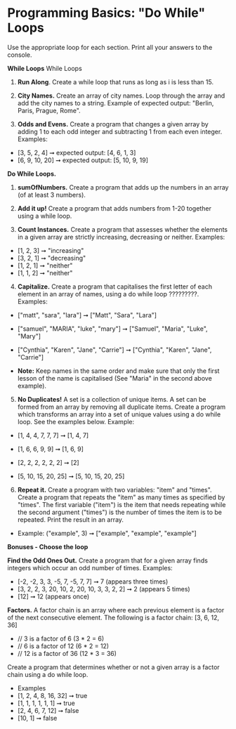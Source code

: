 # Programming Basics: "Do While" Loops

Use the appropriate loop for each section. Print all your answers to the console.

**While Loops** While Loops

1. **Run Along**. Create a while loop that runs as long as i is less than 15.

2. **City Names.** Create an array of city names. Loop through the array and add the city names to a string. Example of expected output: "Berlin, Paris, Prague, Rome". 

3. **Odds and Evens.** Create a program that changes a given array by adding 1 to each odd integer and subtracting 1 from each even integer. Examples:
* [3, 5, 2, 4] ➞ expected output: [4, 6, 1, 3]
* [6, 9, 10, 20] ➞ expected output: [5, 10, 9, 19]

**Do While Loops.**

1. **sumOfNumbers.** Create a program that adds up the numbers in an array (of at least 3 numbers).

2. **Add it up!** Create a program that adds numbers from 1-20 together using a while loop. 

3. **Count Instances.** Create a program that assesses whether the elements in a given array are strictly increasing, decreasing or neither. Examples:
* [1, 2, 3] ➞ "increasing"
* [3, 2, 1] ➞ "decreasing"
* [1, 2, 1] ➞ "neither"
* [1, 1, 2] ➞ "neither"

4. **Capitalize.** Create a program that capitalises the first letter of each element in an array of names, using a do while loop ?????????. Examples:
* ["matt", "sara", "lara"] ➞ ["Matt", "Sara", "Lara"]
* ["samuel", "MARIA", "luke", "mary"] ➞ ["Samuel", "Maria", "Luke", "Mary"]
* ["Cynthia", "Karen", "Jane", "Carrie"] ➞ ["Cynthia", "Karen", "Jane", "Carrie"]

* **Note:** Keep names in the same order and make sure that only the first lesson of the name is capitalised (See "Maria" in the second above example). 
	
5. **No Duplicates!** A set is a collection of unique items. A set can be formed from an array by removing all duplicate items. Create a program which transforms an array into a set of unique values using a do while loop. See the examples below. Example:
* [1, 4, 4, 7, 7, 7] ➞ [1, 4, 7]

* [1, 6, 6, 9, 9] ➞ [1, 6, 9]
* [2, 2, 2, 2, 2, 2] ➞ [2]
* [5, 10, 15, 20, 25] ➞ [5, 10, 15, 20, 25]

6. **Repeat it.** Create a program with two variables: "item" and "times". Create a program that repeats the "item" as many times as specified by "times". The first variable ("item") is the item that needs repeating while the second argument ("times") is the number of times the item is to be repeated. Print the result in an array.
* Example: ("example", 3) ➞ ["example", "example", "example"]

**Bonuses - Choose the loop**

**Find the Odd Ones Out.** Create a program that for a given array finds integers which occur an odd number of times. Examples:
* [-2, -2, 3, 3, -5, 7, -5, 7, 7] ➞ 7 (appears three times)
* [3, 2, 2, 3, 20, 10, 2, 20, 10, 3, 3, 2, 2] ➞ 2 (appears 5 times)
* [12] ➞ 12 (appears once)

**Factors.** A factor chain is an array where each previous element is a factor of the next consecutive element. The following is a factor chain:
[3, 6, 12, 36]

* // 3 is a factor of 6 (3 * 2 = 6)
* // 6 is a factor of 12 (6 * 2 = 12)
* // 12 is a factor of 36 (12 * 3 = 36)

Create a program that determines whether or not a given array is a factor chain using a do while loop.
* Examples
* [1, 2, 4, 8, 16, 32] ➞ true
* [1, 1, 1, 1, 1, 1] ➞ true
* [2, 4, 6, 7, 12] ➞ false
* [10, 1] ➞ false

